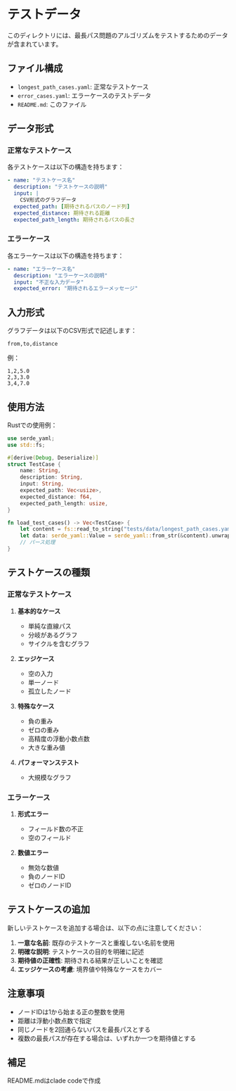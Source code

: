 # テストデータ

このディレクトリには、最長パス問題のアルゴリズムをテストするためのデータが含まれています。

## ファイル構成

- `longest_path_cases.yaml`: 正常なテストケース
- `error_cases.yaml`: エラーケースのテストデータ
- `README.md`: このファイル

## データ形式

### 正常なテストケース

各テストケースは以下の構造を持ちます：

```yaml
- name: "テストケース名"
  description: "テストケースの説明"
  input: |
    CSV形式のグラフデータ
  expected_path: [期待されるパスのノード列]
  expected_distance: 期待される距離
  expected_path_length: 期待されるパスの長さ
```

### エラーケース

各エラーケースは以下の構造を持ちます：

```yaml
- name: "エラーケース名"
  description: "エラーケースの説明"
  input: "不正な入力データ"
  expected_error: "期待されるエラーメッセージ"
```

## 入力形式

グラフデータは以下のCSV形式で記述します：

```
from,to,distance
```

例：
```
1,2,5.0
2,3,3.0
3,4,7.0
```

## 使用方法

Rustでの使用例：

```rust
use serde_yaml;
use std::fs;

#[derive(Debug, Deserialize)]
struct TestCase {
    name: String,
    description: String,
    input: String,
    expected_path: Vec<usize>,
    expected_distance: f64,
    expected_path_length: usize,
}

fn load_test_cases() -> Vec<TestCase> {
    let content = fs::read_to_string("tests/data/longest_path_cases.yaml").unwrap();
    let data: serde_yaml::Value = serde_yaml::from_str(&content).unwrap();
    // パース処理
}
```

## テストケースの種類

### 正常なテストケース

1. **基本的なケース**
   - 単純な直線パス
   - 分岐があるグラフ
   - サイクルを含むグラフ

2. **エッジケース**
   - 空の入力
   - 単一ノード
   - 孤立したノード

3. **特殊なケース**
   - 負の重み
   - ゼロの重み
   - 高精度の浮動小数点数
   - 大きな重み値

4. **パフォーマンステスト**
   - 大規模なグラフ

### エラーケース

1. **形式エラー**
   - フィールド数の不正
   - 空のフィールド

2. **数値エラー**
   - 無効な数値
   - 負のノードID
   - ゼロのノードID

## テストケースの追加

新しいテストケースを追加する場合は、以下の点に注意してください：

1. **一意な名前**: 既存のテストケースと重複しない名前を使用
2. **明確な説明**: テストケースの目的を明確に記述
3. **期待値の正確性**: 期待される結果が正しいことを確認
4. **エッジケースの考慮**: 境界値や特殊なケースをカバー

## 注意事項

- ノードIDは1から始まる正の整数を使用
- 距離は浮動小数点数で指定
- 同じノードを2回通らないパスを最長パスとする
- 複数の最長パスが存在する場合は、いずれか一つを期待値とする

## 補足
README.mdはclade codeで作成
